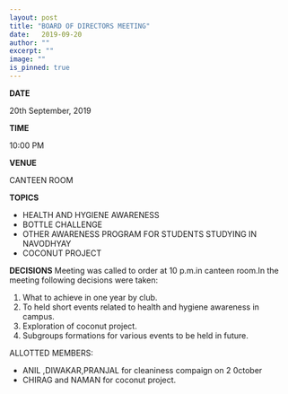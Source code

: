 ```yaml
---
layout: post
title: "BOARD OF DIRECTORS MEETING"
date:   2019-09-20
author: ""
excerpt: ""
image: ""
is_pinned: true
---
```

                             
**DATE**

20th September, 2019

**TIME**

10:00 PM

**VENUE**

CANTEEN ROOM

**TOPICS**
 - HEALTH AND HYGIENE AWARENESS 
 - BOTTLE CHALLENGE
 - OTHER AWARENESS PROGRAM FOR STUDENTS STUDYING IN NAVODHYAY
 - COCONUT PROJECT

**DECISIONS**
Meeting was called to order at 10 p.m.in canteen room.In the  meeting following decisions were taken:
 1. What to achieve in one year by club.
 2. To held short events related to health and hygiene awareness in campus.
 3. Exploration of coconut project.
 4. Subgroups formations for various events to be held in future.

ALLOTTED MEMBERS:
 - ANIL ,DIWAKAR,PRANJAL for cleaniness compaign on 2 0ctober
 - CHIRAG and NAMAN for coconut project.
 






